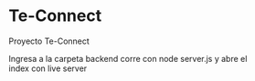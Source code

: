 # Te-Connect
Proyecto Te-Connect

Ingresa a la carpeta backend corre con node server.js y abre el index con live server
